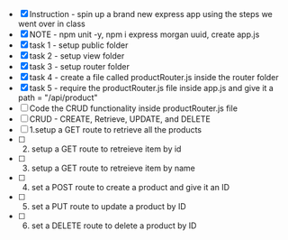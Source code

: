 - [x] Instruction - spin up a brand new express app using the steps we went over in class
- [x] NOTE - npm unit -y, npm i express morgan uuid, create app.js
- [x] task 1 - setup public folder
- [x] task 2 - setup view folder
- [x] task 3 - setup router folder
- [x] task 4 - create a file called productRouter.js inside the router folder
- [x] task 5 - require the productRouter.js file inside app.js and give it a path = "/api/product"
- [ ] Code the CRUD functionality inside productRouter.js file
- [ ] CRUD - CREATE, Retrieve, UPDATE, and DELETE
- [ ] 1.setup a GET route to retrieve all the products
- [ ] 2. setup a GET route to retreieve item by id
- [ ] 3.  setup a GET route to retreieve item by name
- [ ] 4. set a POST route to create a product and give it an ID
- [ ] 5. set a PUT route to update a product by ID
- [ ] 6. set a DELETE route to delete a product by ID